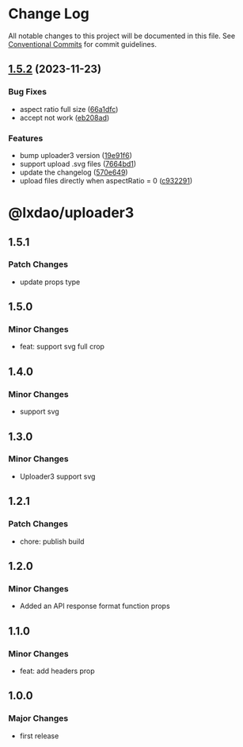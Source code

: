 # Change Log

All notable changes to this project will be documented in this file.
See [Conventional Commits](https://conventionalcommits.org) for commit guidelines.

## [1.5.2](https://github.com/lxdao-official/img3/compare/@lxdao/uploader3@1.2.1...@lxdao/uploader3@1.5.2) (2023-11-23)


### Bug Fixes

*  aspect ratio full size ([66a1dfc](https://github.com/lxdao-official/img3/commit/66a1dfcfa6c0e03215f471dcecf7fe30552abd37))
* accept not work ([eb208ad](https://github.com/lxdao-official/img3/commit/eb208adbf3ffeb6badc5e5cf9de8aa04e2321927))


### Features

* bump uploader3 version ([19e91f6](https://github.com/lxdao-official/img3/commit/19e91f630e26f4d067ab7dffbc2575cb9e13865c))
* support upload .svg files ([7664bd1](https://github.com/lxdao-official/img3/commit/7664bd15c08f864e2d8e36f2a5783cbb9969be12))
* update the changelog ([570e649](https://github.com/lxdao-official/img3/commit/570e64951daea291f41da635f102d304eb2d700f))
* upload files directly when aspectRatio = 0 ([c932291](https://github.com/lxdao-official/img3/commit/c93229134f94c4858f9f4549e91b151c92dfba7a))





# @lxdao/uploader3

## 1.5.1

### Patch Changes

- update props type

## 1.5.0

### Minor Changes

- feat: support svg full crop

## 1.4.0

### Minor Changes

- support svg

## 1.3.0

### Minor Changes

- Uploader3 support svg

## 1.2.1

### Patch Changes

- chore: publish build

## 1.2.0

### Minor Changes

- Added an API response format function props

## 1.1.0

### Minor Changes

- feat: add headers prop

## 1.0.0

### Major Changes

- first release
